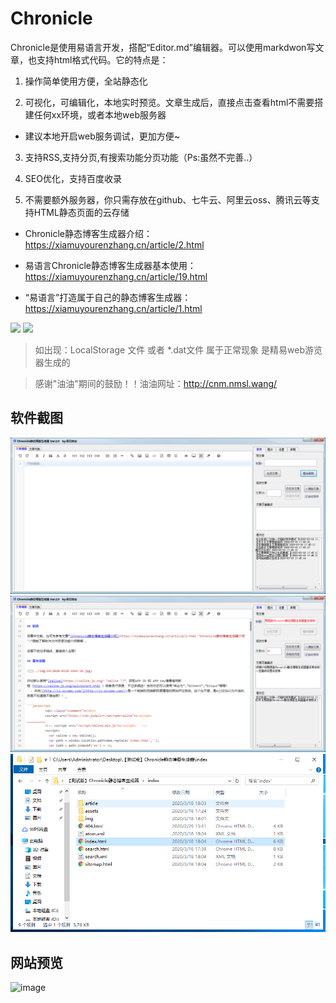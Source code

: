 # Chronicle

Chronicle是使用易语言开发，搭配“Editor.md”编辑器。可以使用markdwon写文章，也支持html格式代码。它的特点是：

1. 操作简单使用方便，全站静态化

2. 可视化，可编辑化，本地实时预览。文章生成后，直接点击查看html不需要搭建任何xx环境，或者本地web服务器

  - 建议本地开启web服务调试，更加方便~

3. 支持RSS,支持分页,有搜索功能分页功能（Ps:虽然不完善..）

4. SEO优化，支持百度收录

5. 不需要额外服务器，你只需存放在github、七牛云、阿里云oss、腾讯云等支持HTML静态页面的云存储


- Chronicle静态博客生成器介绍：https://xiamuyourenzhang.cn/article/2.html

- 易语言Chronicle静态博客生成器基本使用：https://xiamuyourenzhang.cn/article/19.html

- “易语言”打造属于自己的静态博客生成器：https://xiamuyourenzhang.cn/article/1.html

![](https://xiamuyourenzhang.cn/img/19/2020-0318-1607-33.jpg?x-oss-process=style/img)
![](https://xiamuyourenzhang.cn/img/1/2020-0216-2304-56.jpg?x-oss-process=style/img)

> 如出现：LocalStorage 文件 或者  *.dat文件 属于正常现象 是精易web游览器生成的

> 感谢"油油"期间的鼓励！！油油网址：http://cnm.nmsl.wang/

## 软件截图

![](https://raw.githubusercontent.com/xiamuguizhi/Chronicle/master/%E8%BD%AF%E4%BB%B6%E6%88%AA%E5%9B%BE/TIM%E6%88%AA%E5%9B%BE20200318174519.png)
![](https://raw.githubusercontent.com/xiamuguizhi/Chronicle/master/%E8%BD%AF%E4%BB%B6%E6%88%AA%E5%9B%BE/TIM%E6%88%AA%E5%9B%BE20200318174603.png)
![](https://raw.githubusercontent.com/xiamuguizhi/Chronicle/master/%E8%BD%AF%E4%BB%B6%E6%88%AA%E5%9B%BE/TIM%E6%88%AA%E5%9B%BE20200318180518.png)

## 网站预览

![image](https://github.com/user-attachments/assets/6f36b7c6-d419-4af2-8657-6b13de6bf23e)
